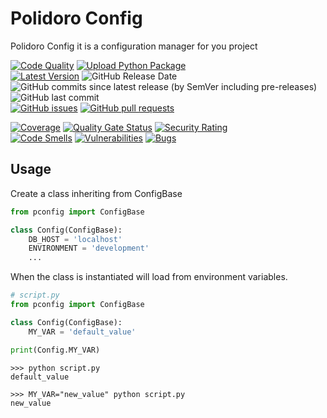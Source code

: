 # Polidoro Config
Polidoro Config it is a configuration manager for you project

[![Code Quality](https://github.com/heitorpolidoro/polidoro-config/actions/workflows/code_quality.yml/badge.svg)](https://github.com/heitorpolidoro/polidoro-config/actions/workflows/code_quality.yml)
[![Upload Python Package](https://github.com/heitorpolidoro/polidoro-config/actions/workflows/pypi-publish.yml/badge.svg)](https://github.com/heitorpolidoro/polidoro-config/actions/workflows/pypi-publish.yml)
<br>
[![Latest Version](https://img.shields.io/github/v/release/heitorpolidoro/polidoro-config?label=Latest%20Version)](https://github.com/heitorpolidoro/polidoro-config/releases/latest)
![GitHub Release Date](https://img.shields.io/github/release-date/heitorpolidoro/polidoro-config)
![GitHub commits since latest release (by SemVer including pre-releases)](https://img.shields.io/github/commits-since/heitorpolidoro/polidoro-config/latest)
![GitHub last commit](https://img.shields.io/github/last-commit/heitorpolidoro/polidoro-config)
<br>
[![GitHub issues](https://img.shields.io/github/issues/heitorpolidoro/polidoro-config)](https://github.com/heitorpolidoro/polidoro-config/issues)
[![GitHub pull requests](https://img.shields.io/github/issues-pr/heitorpolidoro/polidoro-config)](https://github.com/heitorpolidoro/polidoro-config/pulls)

[![Coverage](https://sonarcloud.io/api/project_badges/measure?project=heitorpolidoro_polidoro-config&metric=coverage)](https://sonarcloud.io/summary/new_code?id=heitorpolidoro_polidoro-config)
[![Quality Gate Status](https://sonarcloud.io/api/project_badges/measure?project=heitorpolidoro_polidoro-config&metric=alert_status)](https://sonarcloud.io/summary/new_code?id=heitorpolidoro_polidoro-config)
[![Security Rating](https://sonarcloud.io/api/project_badges/measure?project=heitorpolidoro_polidoro-config&metric=security_rating)](https://sonarcloud.io/summary/new_code?id=heitorpolidoro_polidoro-config)
<br>
[![Code Smells](https://sonarcloud.io/api/project_badges/measure?project=heitorpolidoro_polidoro-config&metric=code_smells)](https://sonarcloud.io/summary/new_code?id=heitorpolidoro_polidoro-config)
[![Vulnerabilities](https://sonarcloud.io/api/project_badges/measure?project=heitorpolidoro_polidoro-config&metric=vulnerabilities)](https://sonarcloud.io/summary/new_code?id=heitorpolidoro_polidoro-config)
[![Bugs](https://sonarcloud.io/api/project_badges/measure?project=heitorpolidoro_polidoro-config&metric=bugs)](https://sonarcloud.io/summary/new_code?id=heitorpolidoro_polidoro-config)

## Usage
Create a class inheriting from ConfigBase
```python
from pconfig import ConfigBase

class Config(ConfigBase):
	DB_HOST = 'localhost'
	ENVIRONMENT = 'development'
	...
```

When the class is instantiated will load from environment variables.

```python
# script.py
from pconfig import ConfigBase

class Config(ConfigBase):
	MY_VAR = 'default_value'

print(Config.MY_VAR)
```
```shell
>>> python script.py
default_value

>>> MY_VAR="new_value" python script.py
new_value
```
